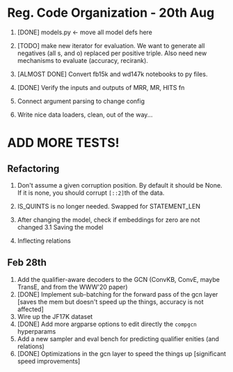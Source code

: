 # Reg. Code Organization -  20th Aug
1. [DONE] models.py <- move all model defs here
2. [TODO] make new iterator for evaluation.
    We want to generate all negatives (all s, and o) replaced per positive triple.
    Also need new mechanisms to evaluate (accuracy, recirank).
3. [ALMOST DONE] Convert fb15k and wd147k notebooks to py files.

1. [DONE] Verify the inputs and outputs of MRR, MR, HITS fn
1. Connect argument parsing to change config
1. Write nice data loaders, clean, out of the way...

# ADD MORE TESTS!

## Refactoring 
1. Don't assume a given corruption position. By default it should be None.
    If it is none, you should corrupt `[::2]`th of the data.
    
2. IS_QUINTS is no longer needed. Swapped for STATEMENT_LEN
3. After changing the model, check if embeddings for zero are not changed
    3.1 Saving the model
4. Inflecting relations


## Feb 28th
1. Add the qualifier-aware decoders to the GCN (ConvKB, ConvE, maybe TransE, and from the WWW'20 paper)
2. [DONE] Implement sub-batching for the forward pass of the gcn layer [saves the mem but doesn't speed up the things, accuracy is not affected]
3. Wire up the JF17K dataset
4. [DONE] Add more argparse options to edit directly the `compgcn` hyperparams 
5. Add a new sampler and eval bench for predicting qualifier enities (and relations)
6. [DONE] Optimizations in the gcn layer to speed the things up [significant speed improvements]
